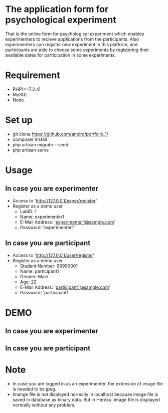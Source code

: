 # The application form for psychological experiment
That is the online form for psychological experiment which enables experimenters to recieve applications from the participants. Also experimenters can regsiter new experiment in this platform, and participants are able to choose some experiments by registering their available dates for participation in some experiments.

# Requirement
- PHP(>=7.2.4)
- MySQL
- Node

# Set up
- git clone https://github.com/anoiro/portfolio_1/
- composer install
- php artisan migrate --seed
- php artisan serve

# Usage
## In case you are experimenter
- Access to 'http://127.0.0.1/exper/register'
- Register as a demo user
    - LabID: 1
    - Name: experimenter1
    - E-Mail Address: 'experimenter1@sample.com'
    - Password: 'experimenter1'

## In case you are participant
- Access to 'http://127.0.0.1/user/register'
- Register as a demo user
    - Student Number: 99990001
    - Name: participant1
    - Gender: Male
    - Age: 22
    - E-Mail Address: 'participant1@sample.com'
    - Password: 'participant1'

# DEMO
## In case you are experimenter

## In case you are participant

# Note
- In case you are logged in as an experimenter, the extension of image file is needed to be jpeg.
- Imange file is not displayed normally in localhost because image file is saved in database as binary data. But in Heroku, image file is displayed normally without any problem.
